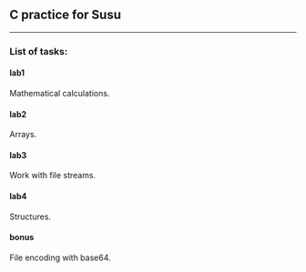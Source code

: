 ## C practice for Susu

***

### List of tasks:

#### lab1
Mathematical calculations.

#### lab2
Arrays.

#### lab3
Work with file streams.

#### lab4
Structures.

#### bonus
File encoding with base64.

